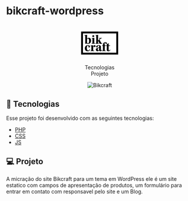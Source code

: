 # bikcraft-wordpress

<h1 align="center">
    <img alt="Bikcraft" src="/bikcraft/github/bikcraft.png">
</h1>

<p align="center">
  Tecnologias<br>
  Projeto
<br>
<p align="center">
  <img alt="Bikcraft" src="/bikcraft-wordpress/bikcraft/github/bikcraft-pc.png">
</p>

## 🚀 Tecnologias

Esse projeto foi desenvolvido com as seguintes tecnologias:

- [PHP](https://www.php.net/)
- [CSS](https://tableless.github.io/iniciantes/manual/css/)
- [JS](https://www.w3schools.com/js/)

## 💻 Projeto

A micração do site Bikcraft para um tema em WordPress ele é um site estatico com campos de apresentação de produtos, um formulário para entrar em contato com responsavel pelo site e um Blog.
